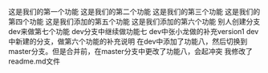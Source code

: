 这是我们的第一个功能
这是我们的第二个功能
这是我们的第三个功能
这是我们的第四个功能
这是我们添加的第五个功能
这是我们添加的第六个功能
别人创建分支dev来做第七个功能
dev分支中继续做功能七
dev中张小龙做的补充version1
dev中新建的分支，做第六个功能的补充说明
在dev中添加了功能八，然后切换到master分支。但是合并前，在master分支中更改了功能八，会起冲突
我修改了readme.md文件


